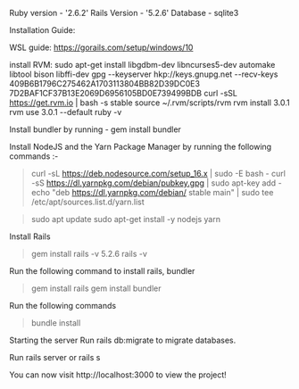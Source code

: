 Ruby version - '2.6.2'
Rails Version - '5.2.6'
Database - sqlite3

Installation Guide:

WSL guide:
https://gorails.com/setup/windows/10

install RVM:
sudo apt-get install libgdbm-dev libncurses5-dev automake libtool bison libffi-dev
gpg --keyserver hkp://keys.gnupg.net --recv-keys 409B6B1796C275462A1703113804BB82D39DC0E3 7D2BAF1CF37B13E2069D6956105BD0E739499BDB
curl -sSL https://get.rvm.io | bash -s stable
source ~/.rvm/scripts/rvm
rvm install 3.0.1
rvm use 3.0.1 --default
ruby -v

Install bundler by running - gem install bundler

Install NodeJS and the Yarn Package Manager by running the following commands :-

> curl -sL https://deb.nodesource.com/setup_16.x | sudo -E bash -
> curl -sS https://dl.yarnpkg.com/debian/pubkey.gpg | sudo apt-key add -
> echo "deb https://dl.yarnpkg.com/debian/ stable main" | sudo tee /etc/apt/sources.list.d/yarn.list

> sudo apt update
> sudo apt-get install -y nodejs yarn

Install Rails
> gem install rails -v 5.2.6
> rails -v

Run the following command to install rails, bundler 

> gem install rails
> gem install bundler

Run the following commands
> bundle install

Starting the server
Run rails db:migrate to migrate databases.

Run rails server or rails s

You can now visit http://localhost:3000 to view the project!